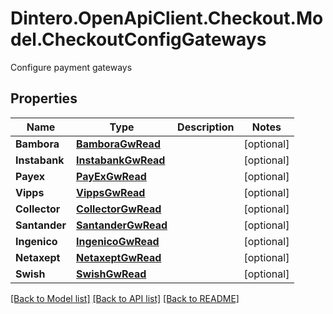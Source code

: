 # Dintero.OpenApiClient.Checkout.Model.CheckoutConfigGateways
Configure payment gateways

## Properties

Name | Type | Description | Notes
------------ | ------------- | ------------- | -------------
**Bambora** | [**BamboraGwRead**](BamboraGwRead.md) |  | [optional] 
**Instabank** | [**InstabankGwRead**](InstabankGwRead.md) |  | [optional] 
**Payex** | [**PayExGwRead**](PayExGwRead.md) |  | [optional] 
**Vipps** | [**VippsGwRead**](VippsGwRead.md) |  | [optional] 
**Collector** | [**CollectorGwRead**](CollectorGwRead.md) |  | [optional] 
**Santander** | [**SantanderGwRead**](SantanderGwRead.md) |  | [optional] 
**Ingenico** | [**IngenicoGwRead**](IngenicoGwRead.md) |  | [optional] 
**Netaxept** | [**NetaxeptGwRead**](NetaxeptGwRead.md) |  | [optional] 
**Swish** | [**SwishGwRead**](SwishGwRead.md) |  | [optional] 

[[Back to Model list]](../README.md#documentation-for-models) [[Back to API list]](../README.md#documentation-for-api-endpoints) [[Back to README]](../README.md)


